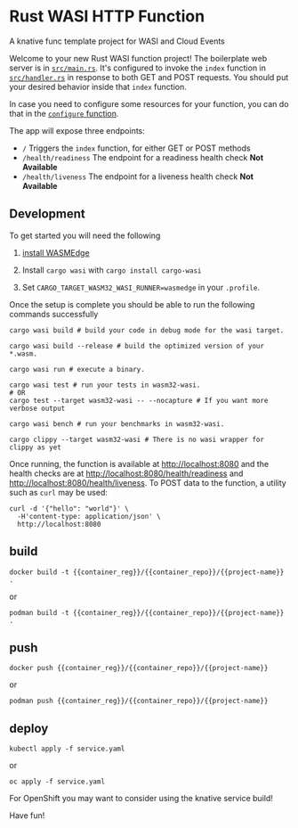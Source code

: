 # Rust WASI HTTP Function

A knative func template project for WASI and Cloud Events

Welcome to your new Rust WASI function project! The boilerplate web server is in
[`src/main.rs`](./src/main.rs). It's configured to invoke the `index`
function in [`src/handler.rs`](./src/handler.rs) in response to both
GET and POST requests. You should put your desired behavior inside
that `index` function.

In case you need to configure some resources for your function, you can do that in the [`configure` function](./src/config.rs).

The app will expose three endpoints:

  * `/` Triggers the `index` function, for either GET or POST methods
  * `/health/readiness` The endpoint for a readiness health check **Not Available**
  * `/health/liveness` The endpoint for a liveness health check **Not Available**

## Development

To get started you will need the following

1. [install WASMEdge](https://wasmedge.org/book/en/quick_start/install.html)

2. Install `cargo wasi` with `cargo install cargo-wasi`

3. Set `CARGO_TARGET_WASM32_WASI_RUNNER=wasmedge` in your `.profile`.


Once the setup is complete you should be able to run the following commands successfully
```shell script
cargo wasi build # build your code in debug mode for the wasi target.

cargo wasi build --release # build the optimized version of your *.wasm.

cargo wasi run # execute a binary.

cargo wasi test # run your tests in wasm32-wasi.
# OR
cargo test --target wasm32-wasi -- --nocapture # If you want more verbose output

cargo wasi bench # run your benchmarks in wasm32-wasi.

cargo clippy --target wasm32-wasi # There is no wasi wrapper for clippy as yet
```

Once running, the function is available at <http://localhost:8080> and
the health checks are at <http://localhost:8080/health/readiness> and
<http://localhost:8080/health/liveness>. To POST data to the function,
a utility such as `curl` may be used:

```console
curl -d '{"hello": "world"}' \
  -H'content-type: application/json' \
  http://localhost:8080
```

## build

```
docker build -t {{container_reg}}/{{container_repo}}/{{project-name}} .
```
or
```
podman build -t {{container_reg}}/{{container_repo}}/{{project-name}} .
```

## push

```
docker push {{container_reg}}/{{container_repo}}/{{project-name}}
```
or
```
podman push {{container_reg}}/{{container_repo}}/{{project-name}}
```

## deploy

```
kubectl apply -f service.yaml
```
or
```
oc apply -f service.yaml
```
For OpenShift you may want to consider using the knative service build!

Have fun!

